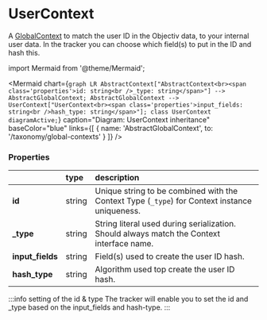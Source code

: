 # UserContext

A [GlobalContext](/taxonomy/reference/global-contexts/overview.md) to match the user ID in the Objectiv data, to your internal user data. In the tracker you can choose which field(s) to put in the ID and hash this.

import Mermaid from '@theme/Mermaid';

<Mermaid chart={`
	graph LR
	    AbstractContext["AbstractContext<br><span class='properties'>id: string<br />_type: string</span>"] --> AbstractGlobalContext;
        AbstractGlobalContext --> UserContext["UserContext<br><span class='properties'>input_fields: string<br />hash_type: string</span>"];
    class UserContext diagramActive;
`} 
  caption="Diagram: UserContext inheritance" 
  baseColor="blue" 
  links={[
        { name: 'AbstractGlobalContext', to: '/taxonomy/global-contexts' }
]}
/>

### Properties
|           | type        | description
| :--       | :--         | :--
| **id**    | string      | Unique string to be combined with the Context Type (`_type`) for Context instance uniqueness.
| **_type** | string      | String literal used during serialization. Should always match the Context interface name.      
| **input_fields** | string      | Field(s) used to create the user ID hash.   
| **hash_type** | string      | Algorithm used top create the user ID hash.   

:::info setting of the id & type
The tracker will enable you to set the id and _type based on the input_fields and hash-type.
:::